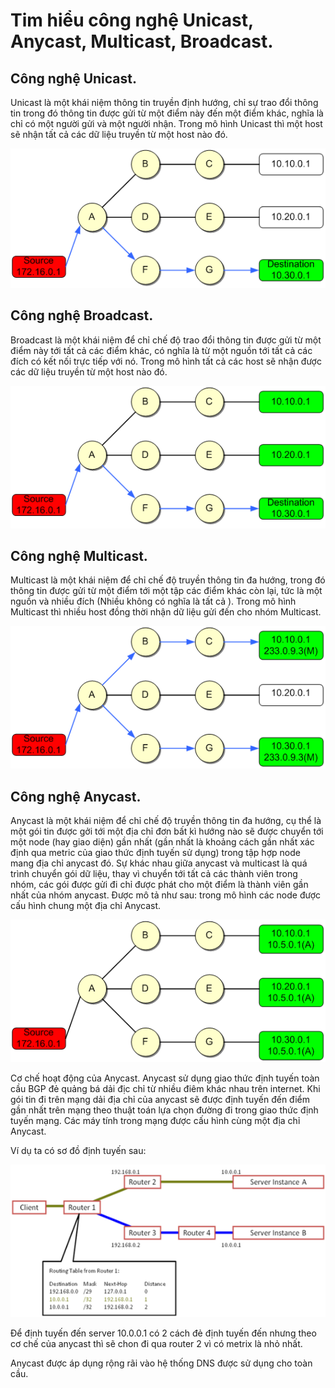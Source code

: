 # Tim hiểu công nghệ Unicast, Anycast, Multicast, Broadcast.

## Công nghệ Unicast.
Unicast là một khái niệm thông tin truyền định hướng, chỉ sự trao đổi thông tin trong đó thông tin được gửi từ một điểm này đến một điểm khác, nghĩa là chỉ có một người gửi và một người nhận. Trong mô hình Unicast thì một host sẽ nhận tất cả các dữ liệu truyền từ một host nào đó.

![](../tcpimg/anh3.png)

## Công nghệ Broadcast.
Broadcast là một khái niệm để chỉ chế độ trao đổi thông tin được gửi từ một điểm này tới tất cả các điểm khác, có nghĩa là từ một nguồn tới tất cả các đích có kết nối trực tiếp với nó. Trong mô hình tất cả các host sẽ nhận được các dữ liệu truyền từ một host nào đó.

![](../tcpimg/anh4.png)

## Công nghệ Multicast.

Multicast là một khái niệm để chỉ chế độ truyền thông tin đa hướng, trong đó thông tin được gửi từ một điểm tới một tập các điểm khác còn lại, tức là một nguồn và nhiều đích (Nhiều không có nghĩa là tất cả  ). Trong mô hình Multicast thì nhiều host đồng thời nhận dữ liệu gửi đến cho nhóm Multicast.

![](../tcpimg/anh5.png)

## Công nghệ Anycast.
 
Anycast là một khái niệm để chỉ chế độ truyền thông tin đa hướng, cụ thể là một gói tin được gởi tới một địa chỉ đơn bất kì hướng nào sẽ được chuyển tới một node (hay giao diện) gần nhất (gần nhất là khoảng cách gần nhất xác định qua metric của giao thức định tuyến sử dụng) trong tập hợp node mang địa chỉ anycast đó. Sự khác nhau giữa anycast và multicast là quá trình chuyển gói dữ liệu, thay vì chuyển tới tất cả các thành viên trong nhóm, các gói được gửi đi chỉ được phát cho một điểm là thành viên gần nhất của nhóm anycast.
Được mô tả như sau: trong mô hình các node được cấu hình chung một địa chỉ Anycast.

![](../tcpimg/anh6.png)

Cơ chế hoạt động của Anycast.
Anycast sử dụng giao thức định tuyến toàn cầu BGP đẻ quảng bá dải địc chỉ từ nhiều điêm khác nhau trên internet. Khi gói tin đi trên mạng dải địa chỉ của anycast sẽ được định tuyến đến điểm gần nhất trên mạng theo thuật toán lựa chọn đường đi trong giao thức định tuyến mạng. Các máy tính trong mạng được cấu hình cùng một địa chỉ Anycast.

Ví dụ ta có sơ đồ định tuyến sau:

![](../tcpimg/anh7.png)

Để định tuyến đến server 10.0.0.1 có 2 cách đẻ định tuyến đến nhưng theo cơ chế của anycast thì sẽ chon đi qua router 2 vì có metrix là nhỏ nhất.

Anycast được áp dụng rộng rãi vào hệ thống DNS được sử dụng cho toàn cầu.